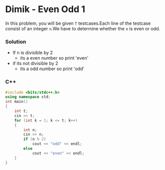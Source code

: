 # Dimik - Even Odd 1

In this problem, you will be given `T` testcases.Each line of the testcase consist of an integer `n`.We have to determine whether the `n` is even or odd.

### Solution 
* If n is divisible by 2
  * its a even number so print 'even'
* if its not divisible by 2 
  * its a odd number so print 'odd'

### C++
```cpp
#include <bits/stdc++.h>
using namespace std;
int main()
{
    int t;
    cin >> t;
    for (int k = 1; k <= t; k++)
    {
        int n;
        cin >> n;
        if (n % 2)
            cout << "odd" << endl;
        else
            cout << "even" << endl;
    }
}
```
